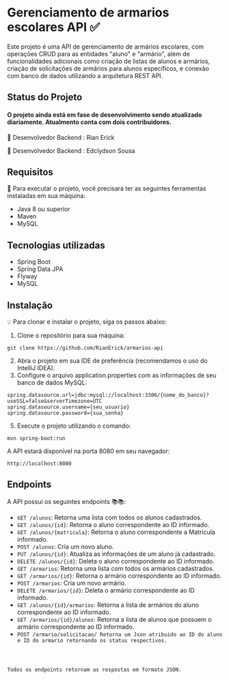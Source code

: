 <h1>
    Gerenciamento de armarios escolares API ✅
 </h1>   
<p>Este projeto é uma API de gerenciamento de armários escolares, com operações CRUD para as entidades "aluno" e "armário", além de funcionalidades adicionais como criação de listas de alunos e armários, criação de solicitações de armários para alunos específicos, e conexão com banco de dados utilizando a arquitetura REST API.</p>

<h2>Status do Projeto</h2>
 
  <h4>
    O projeto ainda está em fase de desenvolvimento sendo atualizado diariamente.
    Atualmento conta com dois contribuidores.
  </h4>
  
   🚀 Desenvolvedor Backend : Rian Erick
    
   🚀 Desenvolvedor Backend : Edclydson Sousa 
    


<h2>Requisitos</h2>

<p> 🚧 Para executar o projeto, você precisará ter as seguintes ferramentas instaladas em sua máquina:</p>

<ul>
    <li>Java 8 ou superior</li>
    <li>Maven</li>
    <li>MySQL</li>
</ul>

<h2>Tecnologias utilizadas</h2>

<ul>
    <li>Spring Boot</li>
    <li>Spring Data JPA</li>
    <li>Flyway</li>
    <li>MySQL</li>
</ul>

<h2>Instalação</h2>

<p> 💡 Para clonar e instalar o projeto, siga os passos abaixo:</p>

<ol>
    <li>Clone o repositório para sua máquina:</li>
</ol>

<pre><code>git clone https://github.com/RianErick/armarios-api</code></pre>
<ol start="2">
    <li>Abra o projeto em sua IDE de preferência (recomendamos o uso do IntelliJ IDEA).</li>
    <li>Configure o arquivo application.properties com as informações de seu banco de dados MySQL:</li>
</ol>
<pre><code>spring.datasource.url=jdbc:mysql://localhost:3306/{nome_do_banco}?useSSL=false&amp;serverTimezone=UTC
spring.datasource.username={seu_usuario}
spring.datasource.password={sua_senha}
</code></pre>
<ol start="5">
    <li>Execute o projeto utilizando o comando:</li>
</ol>
<pre><code>mvn spring-boot:run</code></pre>
<p>A API estará disponível na porta 8080 em seu navegador:</p>
<pre><code>http://localhost:8080</code></pre>
<h2>Endpoints</h2>
<p>A API possui os seguintes endpoints 📚📚:</p>
<ul>
    <li><code>GET /alunos</code>: Retorna uma lista com todos os alunos cadastrados.</li>
    <li><code>GET /alunos/{id}</code>: Retorna o aluno correspondente ao ID informado.</li>
    <li><code>GET /alunos/{matricula}</code>: Retorna o aluno correspondente a Matricula informado.</li>
    <li><code>POST /alunos</code>: Cria um novo aluno.</li>
    <li><code>PUT /alunos/{id}</code>: Atualiza as informações de um aluno já cadastrado.</li>
    <li><code>DELETE /alunos/{id}</code>: Deleta o aluno correspondente ao ID informado.</li>
    <li><code>GET /armarios</code>: Retorna uma lista com todos os armários cadastrados.</li>
    <li><code>GET /armarios/{id}</code>: Retorna o armário correspondente ao ID informado.</li>
    <li><code>POST /armarios</code>: Cria um novo armário.</li>
    <li><code>DELETE /armarios/{id}</code>: Deleta o armário correspondente ao ID informado.</li>
    <li><code>GET /alunos/{id}/armarios</code>: Retorna a lista de armários do aluno correspondente ao ID informado.</li>
    <li><code>GET /armarios/{id}/alunos</code>: Retorna a lista de alunos que possuem o armário correspondente ao ID informado.</li>
    <li><code>POST /armario/solicitacao/</code:> Retorna um Json atribuido ao ID do aluno e ID do armario retornando os status respectivos.</li>
</ul>
<p>Todos os endpoints retornam as respostas em formato JSON.</p>





